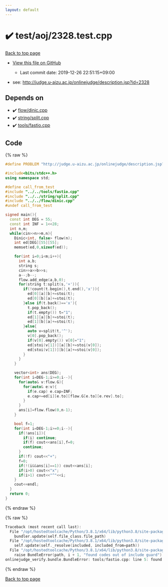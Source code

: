 ```yaml
---
layout: default
---
```


<!-- mathjax config similar to math.stackexchange -->
<script type="text/javascript" async
  src="https://cdnjs.cloudflare.com/ajax/libs/mathjax/2.7.5/MathJax.js?config=TeX-MML-AM_CHTML">
</script>
<script type="text/x-mathjax-config">
  MathJax.Hub.Config({
    TeX: { equationNumbers: { autoNumber: "AMS" }},
    tex2jax: {
      inlineMath: [ ['$','$'] ],
      processEscapes: true
    },
    "HTML-CSS": { matchFontHeight: false },
    displayAlign: "left",
    displayIndent: "2em"
  });
</script>

<script type="text/javascript" src="https://cdnjs.cloudflare.com/ajax/libs/jquery/3.4.1/jquery.min.js"></script>
<script src="https://cdn.jsdelivr.net/npm/jquery-balloon-js@1.1.2/jquery.balloon.min.js" integrity="sha256-ZEYs9VrgAeNuPvs15E39OsyOJaIkXEEt10fzxJ20+2I=" crossorigin="anonymous"></script>
<script type="text/javascript" src="../../../assets/js/copy-button.js"></script>
<link rel="stylesheet" href="../../../assets/css/copy-button.css" />


# :heavy_check_mark: test/aoj/2328.test.cpp

<a href="../../../index.html">Back to top page</a>

* <a href="{{ site.github.repository_url }}/blob/master/test/aoj/2328.test.cpp">View this file on GitHub</a>
    - Last commit date: 2019-12-26 22:51:15+09:00


* see: <a href="http://judge.u-aizu.ac.jp/onlinejudge/description.jsp?id=2328">http://judge.u-aizu.ac.jp/onlinejudge/description.jsp?id=2328</a>


## Depends on

* :heavy_check_mark: <a href="../../../library/flow/dinic.cpp.html">flow/dinic.cpp</a>
* :heavy_check_mark: <a href="../../../library/string/split.cpp.html">string/split.cpp</a>
* :heavy_check_mark: <a href="../../../library/tools/fastio.cpp.html">tools/fastio.cpp</a>


## Code

<a id="unbundled"></a>
{% raw %}
```cpp
#define PROBLEM "http://judge.u-aizu.ac.jp/onlinejudge/description.jsp?id=2328"

#include<bits/stdc++.h>
using namespace std;

#define call_from_test
#include "../../tools/fastio.cpp"
#include "../../string/split.cpp"
#include "../../flow/dinic.cpp"
#undef call_from_test

signed main(){
  const int DEG = 55;
  const int INF = 1<<28;
  int n,m;
  while(cin>>n>>m,n){
    Dinic<int, false> flow(n);
    int ed[DEG][55][55];
    memset(ed,0,sizeof(ed));

    for(int i=0;i<m;i++){
      int a,b;
      string s;
      cin>>a>>b>>s;
      a--;b--;
      flow.add_edge(a,b,0);
      for(string t:split(s,'+')){
        if(!count(t.begin(),t.end(),'x')){
          ed[0][a][b]+=stoi(t);
          ed[0][b][a]+=stoi(t);
        }else if(t.back()=='x'){
          t.pop_back();
          if(t.empty()) t="1";
          ed[1][a][b]+=stoi(t);
          ed[1][b][a]+=stoi(t);
        }else{
          auto v=split(t,'^');
          v[0].pop_back();
          if(v[0].empty()) v[0]="1";
          ed[stoi(v[1])][a][b]+=stoi(v[0]);
          ed[stoi(v[1])][b][a]+=stoi(v[0]);
        }
      }
    }

    vector<int> ans(DEG);
    for(int i=DEG-1;i>=0;i--){
      for(auto& v:flow.G){
        for(auto& e:v){
          if(e.cap) e.cap=INF;
          e.cap+=ed[i][e.to][flow.G[e.to][e.rev].to];
        }
      }
      ans[i]=flow.flow(0,n-1);
    }

    bool f=1;
    for(int i=DEG-1;i>=0;i--){
      if(!ans[i]){
        if(i) continue;
        if(f) cout<<ans[i],f=0;
        continue;
      }
      if(!f) cout<<"+";
      f=0;
      if(!(i&&ans[i]==1)) cout<<ans[i];
      if(i>0) cout<<"x";
      if(i>1) cout<<"^"<<i;
    }
    cout<<endl;
  }
  return 0;
}

```
{% endraw %}

<a id="bundled"></a>
{% raw %}
```cpp
Traceback (most recent call last):
  File "/opt/hostedtoolcache/Python/3.8.1/x64/lib/python3.8/site-packages/onlinejudge_verify/docs.py", line 342, in write_contents
    bundler.update(self.file_class.file_path)
  File "/opt/hostedtoolcache/Python/3.8.1/x64/lib/python3.8/site-packages/onlinejudge_verify/bundle.py", line 182, in update
    self.update(self._resolve(included, included_from=path))
  File "/opt/hostedtoolcache/Python/3.8.1/x64/lib/python3.8/site-packages/onlinejudge_verify/bundle.py", line 151, in update
    raise BundleError(path, i + 1, "found codes out of include guard")
onlinejudge_verify.bundle.BundleError: tools/fastio.cpp: line 5: found codes out of include guard

```
{% endraw %}

<a href="../../../index.html">Back to top page</a>

